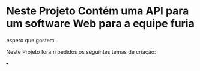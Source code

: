 <h1>Neste Projeto Contém uma API para um software Web para a equipe furia </h1>
<p>espero que gostem</p>

<p>Neste Projeto foram pedidos os seguintes temas de criação:
</p>
<li>
    
</li>